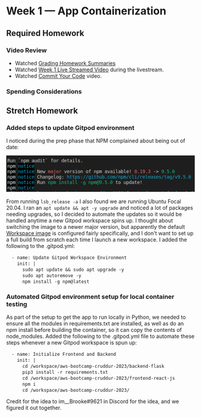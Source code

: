 # Week 1 — App Containerization

## Required Homework

### Video Review

* Watched [Grading Homework Summaries](https://youtu.be/FKAScachFgk)
* Watched [Week 1 Live Streamed Video](https://www.youtube.com/live/zJnNe5Nv4tE?feature=share) during the livestream.
* Watched [Commit Your Code](https://youtu.be/b-idMgFFcpg) video.

### Spending Considerations




## Stretch Homework

### Added steps to update Gitpod environment

I noticed during the prep phase that NPM complained about being out of date:

![image](../_docs/assets/week1/NPM_Update.png)

From running ```lsb_release -a``` I also found we are running Ubuntu Focal 20.04.  I ran an ```apt update && apt -y upgrade``` and noticed a lot of packages needing upgrades, so I decided to automate the updates so it would be handled anytime a new Gitpod workspace spins up.  I thought about switching the image to a newer major version, but apparently the default [Workspace image](https://www.gitpod.io/docs/configure/workspaces/workspace-image) is configured fairly specifically, and I don't want to set up a full build from scratch each time I launch a new workspace.  I added the following to the .gitpod.yml:

```
  - name: Update Gitpod Workspace Environment
    init: |
      sudo apt update && sudo apt upgrade -y
      sudo apt autoremove -y    
      npm install -g npm@latest      
```
### Automated Gitpod environment setup for local container testing

As part of the setup to get the app to run locally in Python, we needed to ensure all the modules in requirements.txt are installed, as well as do an npm install before building the container, so it can copy the contents of node_modules.
Added the following to the .gitpod.yml file to automate these steps whenever a new Gitpod workspace is spun up:

```
  - name: Initialize Frontend and Backend
    init: |
      cd /workspace/aws-bootcamp-cruddur-2023/backend-flask
      pip3 install -r requirements.txt
      cd /workspace/aws-bootcamp-cruddur-2023/frontend-react-js
      npm i
      cd /workspace/aws-bootcamp-cruddur-2023/     
```
Credit for the idea to im__Brooke#9621 in Discord for the idea, and we figured it out together.

